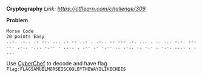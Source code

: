 **Cryptography**
*Link: https://ctflearn.com/challenge/309*

**Problem**
~~~
Morse Code
20 points Easy
..-. .-.. .- --. ... .- -- ..- . .-.. -- --- .-. ... . .. ... -.-. --- --- .-.. -... -.-- - .... . .-- .- -.-- .. .-.. .. -.- . -.-. .... . . ...
~~~
Use [CyberChef](https://gchq.github.io/CyberChef/) to decode and have flag\
`Flag:FLAGSAMUELMORSEISCOOLBYTHEWAYILIKECHEES`